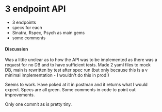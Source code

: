 # 3 endpoint API

- 3 endpoints
- specs for each
- Sinatra, Rspec, Psych as main gems
- some comments

#### Discussion
Was a little unclear as to how the API was to be implemented as there was a request for no DB and to have sufficient tests. Made 2 yaml files to mock DB, main is rewritten by test after spec run (but only because this is a v minimal implementation - I wouldn't do this in prod!)

Seems to work. Have poked at it in postman and it returns what I would expect. Specs are all green. Some comments in code to point out improvements.

Only one commit as is pretty tiny.
